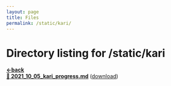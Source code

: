 ```yaml
---
layout: page
title: Files
permalink: /static/kari/
---
```


# Directory listing for /static/kari
[**<-back**](/static)  
[**:page_facing_up: 2021_10_05_kari_progress.md**](2021_10_05_kari_progress) ([download](2021_10_05_kari_progress.md))  

